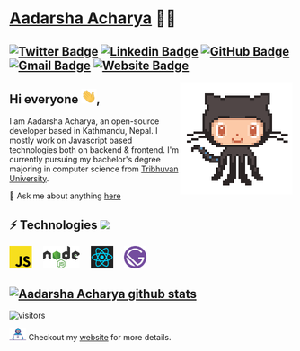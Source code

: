 # [Aadarsha Acharya](http://adarshaacharya.com.np/) 👨‍💻
[![Twitter Badge](https://img.shields.io/badge/-@adarshatweets-1ca0f1?style=flat-square&labelColor=1ca0f1&logo=twitter&logoColor=white&link=https://twitter.com/adarshatweets)](https://twitter.com/adarshatweets) [![Linkedin Badge](https://img.shields.io/badge/-adarshaacharya-blue?style=flat-square&logo=Linkedin&logoColor=white&link=https://www.linkedin.com/in/adarshaacharya/)](https://www.linkedin.com/in/adarshaacharya/)
[![GitHub Badge](https://img.shields.io/badge/-@adarshaacharya-%23181717?style=flat-square&logo=github)](https://github.com/adarshaacharya)
[![Gmail Badge](https://img.shields.io/badge/-connectwithadarsha@gmail.com-c14438?style=flat-square&logo=Gmail&logoColor=white&link=mailto:connectwithadarsha@gmail.com)](mailto:connectwithadarsha@gmail.com)
[![Website Badge](https://img.shields.io/website?color=0ab9e6&style=flat-square&up_message=adarshaacharya.com.np&url=http%3A%2F%2Fadarshaacharya.com.np%2F)](http://adarshaacharya.com.np)
---
<img align="right" src="https://raw.githubusercontent.com/adarshaacharya/adarshaacharya/master/assets/octocat-anime.gif"/>

## Hi everyone <img src="https://raw.githubusercontent.com/adarshaacharya/adarshaacharya/master/assets/wave.gif" width="27px">,
I am Aadarsha Acharya, an open-source developer based in Kathmandu, Nepal. I mostly work on Javascript based technologies both on backend & frontend. I'm currently pursuing my bachelor's degree majoring in computer science from [Tribhuvan University](http://www.tribhuvan-university.edu.np/).  


 💬 Ask me about anything [here](https://github.com/adarshaacharya/adarshaacharya/issues)


 ## ⚡ Technologies <img src="https://media.giphy.com/media/WUlplcMpOCEmTGBtBW/giphy.gif" width="30"> 
  <img height="40" src="https://raw.githubusercontent.com/adarshaacharya/adarshaacharya/master/assets/javascript.svg"> &nbsp; &nbsp;
  <img height="40" src="https://raw.githubusercontent.com/adarshaacharya/adarshaacharya/master/assets/nodejs.svg"> &nbsp; &nbsp;
  <img height="40" src="https://raw.githubusercontent.com/adarshaacharya/adarshaacharya/master/assets/react.svg"> &nbsp; &nbsp; 
  <img height="40" src="https://raw.githubusercontent.com/adarshaacharya/adarshaacharya/master/assets/gatsby.svg">
<br/> 

[![Aadarsha Acharya github stats](https://github-readme-stats.vercel.app/api?username=adarshaacharya&show_icons=true&theme=radical&include_all_commits=true)](https://github.com/anuraghazra/github-readme-stats)
---

![visitors](https://visitor-badge.laobi.icu/badge?page_id=adarshaacharya.adarshaacharya&title=Profile%20views) 

 <img src="https://raw.githubusercontent.com/adarshaacharya/adarshaacharya/master/assets/developer.gif" width="30px"> Checkout my [website](http://adarshaacharya.com.np) for more details. 
